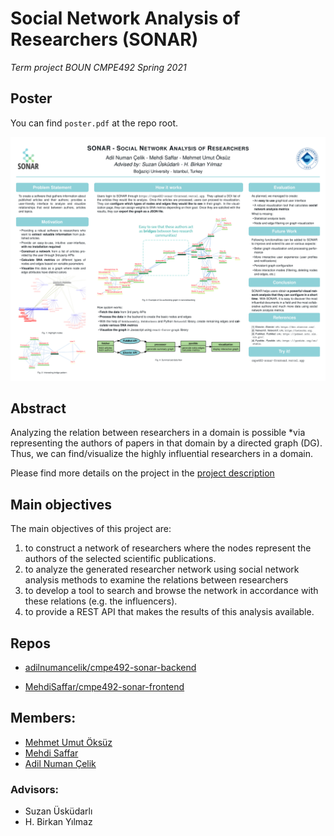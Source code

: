 # Social Network Analysis of Researchers (SONAR)

_Term project BOUN CMPE492 Spring 2021_

## Poster

You can find `poster.pdf` at the repo root.

![Poster](./poster.png)

## Abstract

Analyzing the relation between researchers in a domain is possible
*via representing the authors of papers in that domain by a directed graph (DG). Thus, we can find/visualize the highly influential researchers in a domain. 

Please find more details on the project in the [project description](project_description.pdf)

## Main objectives

The main objectives of this project are: 
1. to  construct  a  network  of researchers where  the  nodes  represent  the authors of the selected scientific publications.  
2. to  analyze  the  generated researcher  network using social network analysis  methods to examine  the  relations between researchers 
3. to develop a tool to search and browse the network in accordance with these relations (e.g. the influencers).  
4. to provide a REST API that makes the results of this analysis available.

## Repos

* [adilnumancelik/cmpe492-sonar-backend](https://github.com/adilnumancelik/cmpe492-sonar-backend)

* [MehdiSaffar/cmpe492-sonar-frontend](https://github.com/MehdiSaffar/cmpe492-sonar-frontend)

## Members:

* [Mehmet Umut Öksüz](https://github.com/umutoksuz)
* [Mehdi Saffar](https://github.com/MehdiSaffar)
* [Adil Numan Çelik](https://github.com/adilnumancelik)

### Advisors:

* Suzan Üsküdarlı
* H. Birkan Yılmaz
